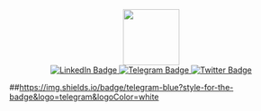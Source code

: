<div id="header" align="center">
  <img src="https://i.giphy.com/media/v1.Y2lkPTc5MGI3NjExajZ2aDFoOHJsbHV2aDZqZXk4MDVvZXh0eHRnNnMxYjcxdTh1ZnQ1eiZlcD12MV9pbnRlcm5hbF9naWZfYnlfaWQmY3Q9Zw/JrXas5ecb4FkwbFpIE/giphy.gif" width="100"/>
</div>
<div id="badges" align="center">
  <a href="https://www.linkedin.com/in/nataliiameshalkina/">
    <img src="https://img.shields.io/badge/LinkedIn-blue?style=for-the-badge&logo=linkedin&logoColor=white" alt="LinkedIn Badge"/>
  </a>
  <a href="your-youtube-URL">
    <img src="https://img.shields.io/badge/Telegram-blue?style=for-the-badge&logo=Telegram&logoColor=white" alt="Telegram Badge"/>
  </a>
  <a href="your-twitter-URL">
    <img src="https://img.shields.io/badge/Twitter-blue?style=for-the-badge&logo=twitter&logoColor=white" alt="Twitter Badge"/>
  </a>
</div>


##https://img.shields.io/badge/telegram-blue?style-for-the-badge&logo=telegram&logoColor=white
